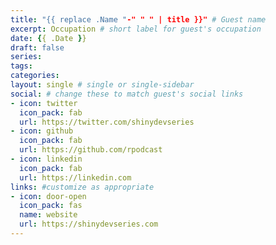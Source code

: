 ```yaml
---
title: "{{ replace .Name "-" " " | title }}" # Guest name
excerpt: Occupation # short label for guest's occupation
date: {{ .Date }}
draft: false
series:
tags:
categories:
layout: single # single or single-sidebar
social: # change these to match guest's social links
- icon: twitter
  icon_pack: fab
  url: https://twitter.com/shinydevseries
- icon: github
  icon_pack: fab
  url: https://github.com/rpodcast
- icon: linkedin
  icon_pack: fab
  url: https://linkedin.com
links: #customize as appropriate
- icon: door-open
  icon_pack: fas
  name: website
  url: https://shinydevseries.com
---
```

